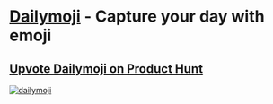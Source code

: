 # [Dailymoji](https://virejdasani.github.io/Dailymoji) - Capture your day with emoji

## [Upvote Dailymoji on Product Hunt](https://www.producthunt.com/posts/dailymoji)

[![dailymoji](https://raw.githubusercontent.com/virejdasani/Dailymoji/main/assets/img/dailymoji-landing.png)](https://virejdasani.github.io/Dailymoji)
